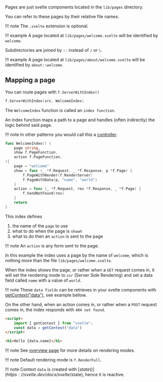 Pages are just svelte components located in the `lib/pages` directory.

You can refer to these pages by their relative file names.

!!! note
	The `.svelte` extension is optional.

!!! example
	A page located at `lib/pages/welcome.svelte` will be identified by `welcome`.

Subdirectories are joined by `::` instead of `/` or `\`.

!!! example
	A page located at `lib/pages/about/welcome.svelte` will be identified by `about::welcome`.


## Mapping a page

You can route pages with `f.ServerWithIndex()`

```go
f.ServerWithIndex(srv, WelcomeIndex)
```

The `WelcomeIndex` function is called an `index function`.

An index function maps a path to a page and handles (often indirectly) the logic behind said page.

!!! note
	In other patterns you would call this a [controller](https://en.wikipedia.org/wiki/Model%E2%80%93view%E2%80%93controller).

```go
func WelcomeIndex() (
	page string,
	show f.PageFunction,
	action f.PageFunction,
){
	page = "welcome"
	show = func (_ *f.Request, _ *f.Response, p *f.Page) {
		f.PageWithRender(f.RenderServer)
		f.PageWithData(p, "name", "world")
	}
	action = func (_ *f.Request, res *f.Response, _ *f.Page) {
		f.SendNotFound(res)
	}
	return
}
```

This index defines 

1. the name of the `page` to use
2. what to do when the page is `show`n
3. what to do then an `action` is sent to the page

!!! note
	An `action` is any form sent to the page.

In this example the index uses a page by the name of `welcome`, which is nothing more than the file `lib/pages/welcome.svelte`.

When the index shows the page, or rather when a `GET` request comes in, 
it will set the rendering mode to `ssr` (Server Side Rendering) and set a
data field called `name` with a value of `world`.

!!! note
	These `data fields` can be retrieves in your svelte components with [getContext("data")](https://svelte.dev/docs/svelte/svelte#getContext), see example bellow.

On the other hand, when an action comes in, or rather when a `POST` request comes in,
the index responds with `404 not found`.



```html
<script>
    import { getContext } from "svelte";
    const data = getContext("data")
</script>

<h1>Hello {data.name}</h1>
```

!!! note
	See [overview page](./overview.md) for more details on rendering modes.

!!! note
	Default rendering mode is `f.RenderFull`.

!!! note
	Context `data` is created with [$state()](https://svelte.dev/docs/svelte/$state), hence it is reactive.